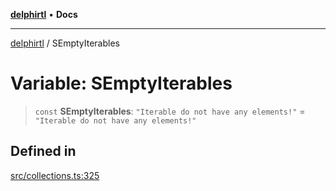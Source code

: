 [**delphirtl**](../README.md) • **Docs**

***

[delphirtl](../globals.md) / SEmptyIterables

# Variable: SEmptyIterables

> `const` **SEmptyIterables**: `"Iterable do not have any elements!"` = `"Iterable do not have any elements!"`

## Defined in

[src/collections.ts:325](https://github.com/chuacw/delphirtl/blob/d71b924f22790501bc0f05faa45f3a3158bae305/src/collections.ts#L325)
